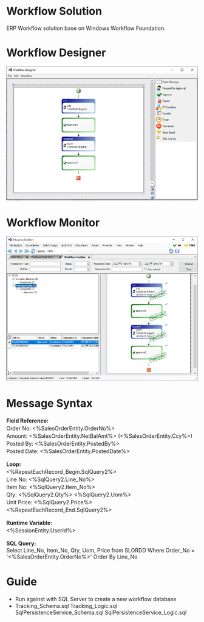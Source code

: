 # Workflow Solution
ERP Workflow solution base on Windows Workflow Foundation.

# Workflow Designer
![Workflow Designer](https://github.com/EnterpriseSolution/Workflow/blob/master/Workflow%20Designer.jpg)

# Workflow Monitor
![Workflow Monitor](https://github.com/EnterpriseSolution/Workflow/blob/master/Workflow%20Monitor.jpg)

# Message Syntax
**Field Reference:**　</br>
Order No: <%SalesOrderEntity.OrderNo%>　<br />
Amount: <%SalesOrderEntity.NetBalAmt%> (<%SalesOrderEntity.Ccy%>)　<br />
Posted By: <%SalesOrderEntity.PostedBy%>　<br />
Posted Date: <%SalesOrderEntity.PostedDate%>　<br />

**Loop:**　</br>
<%RepeatEachRecord_Begin.SqlQuery2%>　</br>
Line No: <%SqlQuery2.Line_No%>　</br>
Item No: <%SqlQuery2.Item_No%>　</br>
Qty: <%SqlQuery2.Qty%> <%SqlQuery2.Uom%>　</br>
Unit Price: <%SqlQuery2.Price%>　</br>
<%RepeatEachRecord_End.SqlQuery2%>　</br>

**Runtime Variable:**　</br>
 <%SessionEntity.UserId%>　　</br>

**SQL Query:**　</br>
Select Line_No, Item_No, Qty, Uom, Price from SLORDD
Where Order_No = '<%SalesOrderEntity.OrderNo%>'
Order By Line_No

# Guide
- Run against with SQL Server to create a new workflow database　
- Tracking_Schema.sql Tracking_Logic.sql SqlPersistenceService_Schema.sql SqlPersistenceService_Logic.sql
